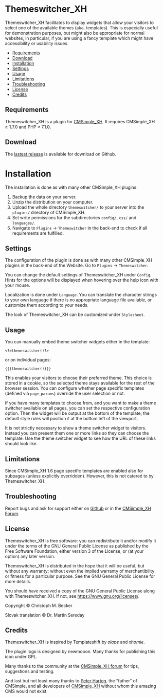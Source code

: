 # Themeswitcher_XH

Themeswitcher_XH facilitates to display widgets that allow your visitors to
select one of the available themes (aka. templates). This is especially
useful for demonstration purposes, but might also be appropriate for normal
websites, in particular, if you are using a fancy template which might have
accessibility or usability issues.

- [Requirements](#requirements)
- [Download](#download)
- [Installation](#installation)
- [Settings](#settings)
- [Usage](#usage)
- [Limitations](#limitations)
- [Troubleshooting](#troubleshooting)
- [License](#license)
- [Credits](#credits)

## Requirements

Themeswitcher_XH is a plugin for [CMSimple_XH](https://www.cmsimple-xh.org/).
It requires CMSimple_XH ≥ 1.7.0 and PHP ≥ 7.1.0.

## Download

The [lastest release](https://github.com/cmb69/themeswitcher_xh/releases/latest)
is available for download on Github.

# Installation

The installation is done as with many other CMSimple_XH plugins.

1. Backup the data on your server.
1. Unzip the distribution on your computer.
1. Upload the whole directory `themeswitcher/` to your server into
   the `plugins/` directory of CMSimple_XH.
1. Set write permissions for the subdirectories `config/`, `css/` and `languages/`.
1. Navigate to `Plugins` → `Themeswitcher` in the back-end to check
   if all requirements are fulfilled.

## Settings


The configuration of the plugin is done as with many other CMSimple_XH plugins
in the back-end of the Website. Go to `Plugins` → `Themeswitcher`.


You can change the default settings of Themeswitcher_XH under `Config`.
Hints for the options will be displayed when hovering over the help icon
with your mouse.

Localization is done under `Language`. You can translate the character
strings to your own language if there is no appropriate language file
available, or customize them according to your needs.


The look of Themeswitcher_XH can be customized under `Stylesheet`.

## Usage

You can manually embed theme switcher widgets either in the template:

    <?=themeswitcher()?>

or on individual pages:

    {{{themeswitcher()}}}

This enables your visitors to choose their preferred theme.
This choice is stored in a cookie, so the selected theme
stays available for the rest of the browser session.
You can configure whether page specific templates
(defined via `page_params`) override the user selection or not.

If you have many templates to choose from, and you want to make a theme
switcher available on all pages, you can set the respective configuration
option. Then the widget will be output at the bottom of the template; the
default style rules will position it at the bottom left of the viewport.


It is not strictly necessary to show a theme switcher widget to visitors.
Instead you can present them one or more links so they can choose the
template. Use the theme switcher widget to see how the URL of these links
should look like.

## Limitations

Since CMSimple_XH 1.6 page specific templates are enabled also for subpages
(unless explicitly overridden). However, this is not catered to by
Themeswitcher_XH.

## Troubleshooting

Report bugs and ask for support either on [Github](https://github.com/cmb69/themeswitcher_xh/issues)
or in the [CMSimple_XH Forum](https://cmsimpleforum.com/).

## License

Themeswitcher_XH is free software: you can redistribute it and/or modify it
under the terms of the GNU General Public License as published
by the Free Software Foundation, either version 3 of the License,
or (at your option) any later version.

Themeswitcher_XH is distributed in the hope that it will be useful,
but without any warranty; without even the implied warranty of merchantibility
or fitness for a particular purpose.
See the GNU General Public License for more details.

You should have received a copy of the GNU General Public License
along with Themeswitcher_XH. If not, see https://www.gnu.org/licenses/.

Copyright © Christoph M. Becker

Slovak translation © Dr. Martin Sereday

## Credits

Themeswitcher_XH is inspired by Templateshift by *olape* and *xhomie*.

The plugin logo is designed by newmooon.
Many thanks for publishing this icon under GPL.

Many thanks to the community at the [CMSimple_XH forum](https://www.cmsimpleforum.com/)
for tips, suggestions and testing.

And last but not least many thanks to [Peter Harteg](https://www.harteg.dk/),
the “father” of CMSimple, and all developers of [CMSimple_XH](https://www.cmsimple-xh.org/)
without whom this amazing CMS would not exist.
